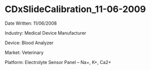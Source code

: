 # CDxSlideCalibration_11-06-2009

Date Written: 11/06/2008

Industry: Medical Device Manufacturer

Device: Blood Analyzer

Market: Veterinary

Platform: Electrolyte Sensor Panel – Na+, K+, Ca2+

